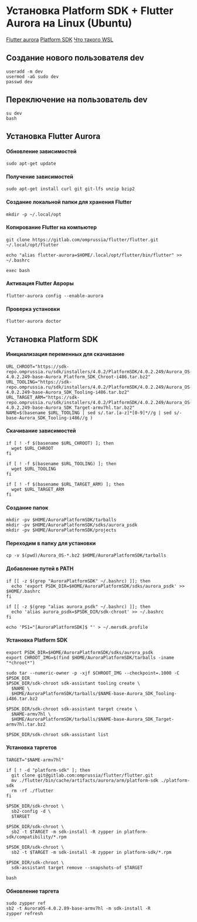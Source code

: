 # Установка Platform SDK + Flutter Aurora на Linux (Ubuntu)

[Flutter aurora](https://gitlab.com/omprussia/flutter/flutter)
[Platform SDK](https://developer.auroraos.ru/doc/software_development/psdk/setup)
[Что такого WSL](https://learn.microsoft.com/en-us/windows/wsl/about)

## Создание нового пользователя dev
```shell
useradd -m dev
usermod -aG sudo dev
passwd dev
```

## Переключение на пользователь dev
```shell
su dev
bash
```


## Установка Flutter Aurora

#### Обновление зависимостей
```shell
sudo apt-get update
```
#### Получение зависимостей
```shell
sudo apt-get install curl git git-lfs unzip bzip2
```
#### Создание локальной папки для хранения Flutter
```shell
mkdir -p ~/.local/opt
```
#### Копирование Flutter на компьютер
```shell
git clone https://gitlab.com/omprussia/flutter/flutter.git ~/.local/opt/flutter

echo "alias flutter-aurora=$HOME/.local/opt/flutter/bin/flutter" >> ~/.bashrc

exec bash  
``` 
#### Активация Flutter Авроры
```shell
flutter-aurora config --enable-aurora
``` 
#### Проверка установки
```shell
flutter-aurora doctor
```

## Установка Platform SDK

#### Инициализация переменных для скачивание
```shell
URL_CHROOT="https://sdk-repo.omprussia.ru/sdk/installers/4.0.2/PlatformSDK/4.0.2.249/Aurora_OS-4.0.2.249-base-Aurora_Platform_SDK_Chroot-i486.tar.bz2"
URL_TOOLING="https://sdk-repo.omprussia.ru/sdk/installers/4.0.2/PlatformSDK/4.0.2.249/Aurora_OS-4.0.2.249-base-Aurora_SDK_Tooling-i486.tar.bz2"
URL_TARGET_ARM="https://sdk-repo.omprussia.ru/sdk/installers/4.0.2/PlatformSDK/4.0.2.249/Aurora_OS-4.0.2.249-base-Aurora_SDK_Target-armv7hl.tar.bz2"
NAME=$(basename $URL_TOOLING | sed s/.tar.[a-z]*[0-9]*//g | sed s/-base-Aurora_SDK_Tooling-i486//g )
```
#### Скачивание зависимостей
```shell
if [ ! -f $(basename $URL_CHROOT) ]; then
  wget $URL_CHROOT
fi

if [ ! -f $(basename $URL_TOOLING) ]; then
  wget $URL_TOOLING
fi

if [ ! -f $(basename $URL_TARGET_ARM) ]; then
  wget $URL_TARGET_ARM
fi
```
#### Создание папок
```shell
mkdir -pv $HOME/AuroraPlatformSDK/tarballs
mkdir -pv $HOME/AuroraPlatformSDK/sdks/aurora_psdk
mkdir -pv $HOME/AuroraPlatformSDK/projects
```
#### Переходим в папку для установки
```shell
cp -v $(pwd)/Aurora_OS-*.bz2 $HOME/AuroraPlatformSDK/tarballs
```
#### Добавление путей в PATH
```shell
if [[ -z $(grep "AuroraPlatformSDK" ~/.bashrc) ]]; then
  echo 'export PSDK_DIR=$HOME/AuroraPlatformSDK/sdks/aurora_psdk' >> $HOME/.bashrc
fi

if [[ -z $(grep "alias aurora_psdk" ~/.bashrc) ]]; then
  echo 'alias aurora_psdk=$PSDK_DIR/sdk-chroot' >> ~/.bashrc
fi

echo 'PS1="[AuroraPlatformSDK]$ "' > ~/.mersdk.profile
```
#### Установка Platform SDK
```shell
export PSDK_DIR=$HOME/AuroraPlatformSDK/sdks/aurora_psdk
export CHROOT_IMG=$(find $HOME/AuroraPlatformSDK/tarballs -iname "*chroot*")

sudo tar --numeric-owner -p -xjf $CHROOT_IMG --checkpoint=.1000 -C $PSDK_DIR
$PSDK_DIR/sdk-chroot sdk-assistant tooling create \
  $NAME \
  $HOME/AuroraPlatformSDK/tarballs/$NAME-base-Aurora_SDK_Tooling-i486.tar.bz2

$PSDK_DIR/sdk-chroot sdk-assistant target create \
  $NAME-armv7hl \
  $HOME/AuroraPlatformSDK/tarballs/$NAME-base-Aurora_SDK_Target-armv7hl.tar.bz2

$PSDK_DIR/sdk-chroot sdk-assistant list
```
#### Установка таргетов
```shell
TARGET="$NAME-armv7hl"

if [ ! -d "platform-sdk" ]; then
  git clone git@gitlab.com:omprussia/flutter/flutter.git
  mv ./flutter/bin/cache/artifacts/aurora/arm/platform-sdk ./platform-sdk
  rm -rf ./flutter
fi

$PSDK_DIR/sdk-chroot \
  sb2-config -d \
  $TARGET

$PSDK_DIR/sdk-chroot \
  sb2 -t $TARGET -m sdk-install -R zypper in platform-sdk/compatibility/*.rpm

$PSDK_DIR/sdk-chroot \
  sb2 -t $TARGET -m sdk-install -R zypper in platform-sdk/*.rpm

$PSDK_DIR/sdk-chroot \
  sdk-assistant target remove --snapshots-of $TARGET
```
```shell
bash
```
#### Обновление таргета
```shell
sudo zypper ref
sb2 -t AuroraOS-4.0.2.89-base-armv7hl -m sdk-install -R
zypper refresh
```